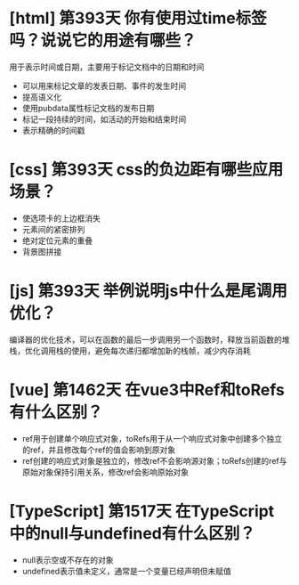 # [html] 第393天 你有使用过time标签吗？说说它的用途有哪些？

用于表示时间或日期，主要用于标记文档中的日期和时间
- 可以用来标记文章的发表日期、事件的发生时间
- 提高语义化
- 使用pubdata属性标记文档的发布日期
- 标记一段持续的时间，如活动的开始和结束时间
- 表示精确的时间戳

# [css] 第393天 css的负边距有哪些应用场景？

- 使选项卡的上边框消失
- 元素间的紧密排列
- 绝对定位元素的重叠
- 背景图拼接

# [js] 第393天 举例说明js中什么是尾调用优化？

编译器的优化技术，可以在函数的最后一步调用另一个函数时，释放当前函数的堆栈，优化调用栈的使用，避免每次递归都增加新的栈帧，减少内存消耗

# [vue] 第1462天 在vue3中Ref和toRefs有什么区别？

- ref用于创建单个响应式对象，toRefs用于从一个响应式对象中创建多个独立的ref，并且修改每个ref的值会影响到原对象
- ref创建的响应式对象是独立的，修改ref不会影响源对象；toRefs创建的ref与原始对象保持引用关系，修改ref会影响原始对象

# [TypeScript] 第1517天 在TypeScript中的null与undefined有什么区别？

- null表示空或不存在的对象
- undefined表示值未定义，通常是一个变量已经声明但未赋值
